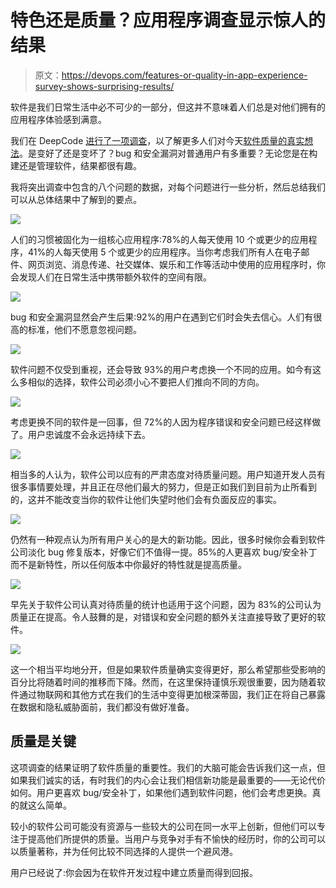 # 特色还是质量？应用程序调查显示惊人的结果

> 原文：<https://devops.com/features-or-quality-in-app-experience-survey-shows-surprising-results/>

软件是我们日常生活中必不可少的一部分，但这并不意味着人们总是对他们拥有的应用程序体验感到满意。

我们在 DeepCode [进行了一项调查](https://medium.com/deepcode-ai/deepcode-survey-finds-85-of-software-users-prefer-bug-security-fixes-over-new-features-2971f6391b6a)，以了解更多人们对今天[软件质量的真实想法](https://devops.com/the-risks-and-potential-impacts-associated-with-open-source/)。是变好了还是变坏了？bug 和安全漏洞对普通用户有多重要？无论您是在构建还是管理软件，结果都很有趣。

我将突出调查中包含的八个问题的数据，对每个问题进行一些分析，然后总结我们可以从总体结果中了解到的要点。

![](img/a7ae1c10261ee3f7a45fc2c737a28dea.png)

人们的习惯被固化为一组核心应用程序:78%的人每天使用 10 个或更少的应用程序，41%的人每天使用 5 个或更少的应用程序。当你考虑我们所有人在电子邮件、网页浏览、消息传递、社交媒体、娱乐和工作等活动中使用的应用程序时，你会发现人们在日常生活中携带额外软件的空间有限。

![](img/23b57857b099257c94278773a2d984af.png)

bug 和安全漏洞显然会产生后果:92%的用户在遇到它们时会失去信心。人们有很高的标准，他们不愿意忽视问题。

![](img/acf00c41f27f36704e18bda18ef35e17.png)

软件问题不仅受到重视，还会导致 93%的用户考虑换一个不同的应用。如今有这么多相似的选择，软件公司必须小心不要把人们推向不同的方向。

![](img/9567758fada8df072aece9a2ac840aab.png)

考虑更换不同的软件是一回事，但 72%的人因为程序错误和安全问题已经这样做了。用户忠诚度不会永远持续下去。

![](img/4f017a98f4243b03477f338064569352.png)

相当多的人认为，软件公司以应有的严肃态度对待质量问题。用户知道开发人员有很多事情要处理，并且正在尽他们最大的努力，但是正如我们到目前为止所看到的，这并不能改变当你的软件让他们失望时他们会有负面反应的事实。

![](img/d0fb0a7f4c640bf1245052efa97ce53c.png)

仍然有一种观点认为所有用户关心的是大的新功能。因此，很多时候你会看到软件公司淡化 bug 修复版本，好像它们不值得一提。85%的人更喜欢 bug/安全补丁而不是新特性，所以任何版本中你最好的特性就是提高质量。

![](img/320fb2f774515e5c7890262455e26378.png)

早先关于软件公司认真对待质量的统计也适用于这个问题，因为 83%的公司认为质量正在提高。令人鼓舞的是，对错误和安全问题的额外关注直接导致了更好的软件。

![](img/dae3c1ad89ff07e430f2be99ed07eb79.png)

这一个相当平均地分开，但是如果软件质量确实变得更好，那么希望那些受影响的百分比将随着时间的推移而下降。然而，在这里保持谨慎乐观很重要，因为随着软件通过物联网和其他方式在我们的生活中变得更加根深蒂固，我们正在将自己暴露在数据和隐私威胁面前，我们都没有做好准备。

## 质量是关键

这项调查的结果证明了软件质量的重要性。我们的大脑可能会告诉我们这一点，但如果我们诚实的话，有时我们的内心会让我们相信新功能是最重要的——无论代价如何。用户更喜欢 bug/安全补丁，如果他们遇到软件问题，他们会考虑更换。真的就这么简单。

较小的软件公司可能没有资源与一些较大的公司在同一水平上创新，但他们可以专注于提高他们所提供的质量。当用户与竞争对手有不愉快的经历时，你的公司可以以质量著称，并为任何比较不同选择的人提供一个避风港。

用户已经说了:你会因为在软件开发过程中建立质量而得到回报。